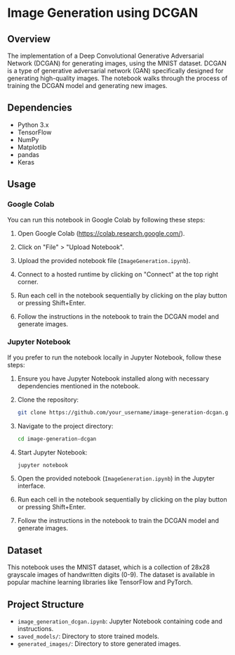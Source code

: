 # Image Generation using DCGAN 

## Overview

The implementation of a Deep Convolutional Generative Adversarial Network (DCGAN) for generating images, using the MNIST dataset. DCGAN is a type of generative adversarial network (GAN) specifically designed for generating high-quality images. The notebook walks through the process of training the DCGAN model and generating new images.



## Dependencies

- Python 3.x
- TensorFlow
- NumPy
- Matplotlib
- pandas
- Keras


## Usage

### Google Colab

You can run this notebook in Google Colab by following these steps:

1. Open Google Colab (https://colab.research.google.com/).

2. Click on "File" > "Upload Notebook".

3. Upload the provided notebook file (`ImageGeneration.ipynb`).

4. Connect to a hosted runtime by clicking on "Connect" at the top right corner.

5. Run each cell in the notebook sequentially by clicking on the play button or pressing Shift+Enter.

6. Follow the instructions in the notebook to train the DCGAN model and generate images.

### Jupyter Notebook

If you prefer to run the notebook locally in Jupyter Notebook, follow these steps:

1. Ensure you have Jupyter Notebook installed along with necessary dependencies mentioned in the notebook.

2. Clone the repository:

    ```bash
    git clone https://github.com/your_username/image-generation-dcgan.git
    ```

3. Navigate to the project directory:

    ```bash
    cd image-generation-dcgan
    ```

4. Start Jupyter Notebook:

    ```bash
    jupyter notebook
    ```

5. Open the provided notebook (`ImageGeneration.ipynb`) in the Jupyter interface.

7. Run each cell in the notebook sequentially by clicking on the play button or pressing Shift+Enter.

8. Follow the instructions in the notebook to train the DCGAN model and generate images.

## Dataset

This notebook uses the MNIST dataset, which is a collection of 28x28 grayscale images of handwritten digits (0-9). The dataset is available in popular machine learning libraries like TensorFlow and PyTorch.

## Project Structure

- `image_generation_dcgan.ipynb`: Jupyter Notebook containing code and instructions.
- `saved_models/`: Directory to store trained models.
- `generated_images/`: Directory to store generated images.
